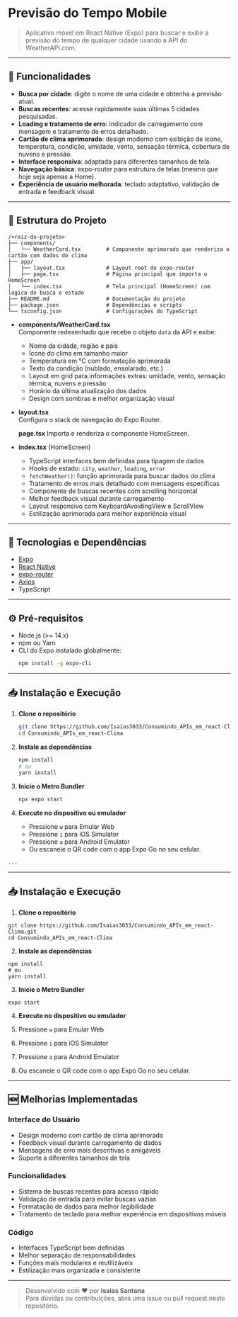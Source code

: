 # Previsão do Tempo Mobile

> Aplicativo móvel em React Native (Expo) para buscar e exibir a previsão do tempo de qualquer cidade usando a API do WeatherAPI.com.

---

## 🚀 Funcionalidades

- **Busca por cidade**: digite o nome de uma cidade e obtenha a previsão atual.
- **Buscas recentes**: acesse rapidamente suas últimas 5 cidades pesquisadas.
- **Loading e tratamento de erro**: indicador de carregamento com mensagem e tratamento de erros detalhado.
- **Cartão de clima aprimorado**: design moderno com exibição de ícone, temperatura, condição, umidade, vento, sensação térmica, cobertura de nuvens e pressão.
- **Interface responsiva**: adaptada para diferentes tamanhos de tela.
- **Navegação básica**: expo-router para estrutura de telas (mesmo que hoje seja apenas a Home).
- **Experiência de usuário melhorada**: teclado adaptativo, validação de entrada e feedback visual.

---

## 📁 Estrutura do Projeto

```
/<raiz-do-projeto>
├── components/
│   └── WeatherCard.tsx        # Componente aprimorado que renderiza o cartão com dados do clima
├── app/
│   ├── layout.tsx             # Layout root do expo-router
│   ├── page.tsx               # Página principal que importa o HomeScreen
│   └── index.tsx              # Tela principal (HomeScreen) com lógica de busca e estado
├── README.md                  # Documentação do projeto
├── package.json               # Dependências e scripts
└── tsconfig.json              # Configurações do TypeScript

```

- **components/WeatherCard.tsx**  
Componente redesenhado que recebe o objeto `data` da API e exibe:

  - Nome da cidade, região e país
  - Ícone do clima em tamanho maior
  - Temperatura em °C com formatação aprimorada
  - Texto da condição (nublado, ensolarado, etc.)
  - Layout em grid para informações extras: umidade, vento, sensação térmica, nuvens e pressão
  - Horário da última atualização dos dados
  - Design com sombras e melhor organização visual


- **layout.tsx**  
  Configura o stack de navegação do Expo Router.

  **page.tsx**
  Importa e renderiza o componente HomeScreen.



- **index.tsx** (HomeScreen)
  - TypeScript interfaces bem definidas para tipagem de dados
  - Hooks de estado: `city`, `weather`, `loading`, `error`
  - `fetchWeather()`: função aprimorada para buscar dados do clima
  - Tratamento de erros mais detalhado com mensagens específicas
  - Componente de buscas recentes com scrolling horizontal
  - Melhor feedback visual durante carregamento
  - Layout responsivo com KeyboardAvoidingView e ScrollView
  - Estilização aprimorada para melhor experiência visual


---

## 🔧 Tecnologias e Dependências

- [Expo](https://expo.dev/)  
- [React Native](https://reactnative.dev/)  
- [expo-router](https://expo.github.io/router/)  
- [Axios](https://github.com/axios/axios)  
- TypeScript

---

## ⚙️ Pré-requisitos

- Node.js (>= 14.x)
- npm ou Yarn
- CLI do Expo instalado globalmente:
  ```bash
  npm install -g expo-cli
  ```

---

## 📥 Instalação e Execução

1. **Clone o repositório**  
   ```bash
   git clone https://github.com/Isaias3033/Consumindo_APIs_em_react-Clima.git
   cd Consumindo_APIs_em_react-Clima
   ```

2. **Instale as dependências**  
   ```bash
   npm install
   # ou
   yarn install
   ```
   
4. **Inicie o Metro Bundler**  
   ```bash
   npx expo start
   ```

5. **Execute no dispositivo ou emulador**  
   - Pressione `w` para Emular Web  
   - Pressione `i` para iOS Simulator  
   - Pressione `a` para Android Emulator  
   - Ou escaneie o QR code com o app Expo Go no seu celular.



```markdown project="Weather App" file="README.md"
...
```

---

## 📥 Instalação e Execução

1. **Clone o repositório**

```shellscript
git clone https://github.com/Isaias3033/Consumindo_APIs_em_react-Clima.git
cd Consumindo_APIs_em_react-Clima
```


2. **Instale as dependências**

```shellscript
npm install
# ou
yarn install
```


3. **Inicie o Metro Bundler**

```shellscript
expo start
```


4. **Execute no dispositivo ou emulador**

1. Pressione `w` para Emular Web
2. Pressione `i` para iOS Simulator
3. Pressione `a` para Android Emulator
4. Ou escaneie o QR code com o app Expo Go no seu celular.

---

## 🆕 Melhorias Implementadas

### Interface do Usuário

- Design moderno com cartão de clima aprimorado
- Feedback visual durante carregamento de dados
- Mensagens de erro mais descritivas e amigáveis
- Suporte a diferentes tamanhos de tela


### Funcionalidades

- Sistema de buscas recentes para acesso rápido
- Validação de entrada para evitar buscas vazias
- Formatação de dados para melhor legibilidade
- Tratamento de teclado para melhor experiência em dispositivos móveis


### Código

- Interfaces TypeScript bem definidas
- Melhor separação de responsabilidades
- Funções mais modulares e reutilizáveis
- Estilização mais organizada e consistente


---

> Desenvolvido com ❤️ por **Isaias Santana**  
> Para dúvidas ou contribuições, abra uma issue ou pull request neste repositório.
